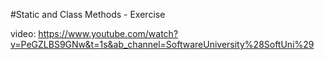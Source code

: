 #Static and Class Methods - Exercise

video: https://www.youtube.com/watch?v=PeGZLBS9GNw&t=1s&ab_channel=SoftwareUniversity%28SoftUni%29
